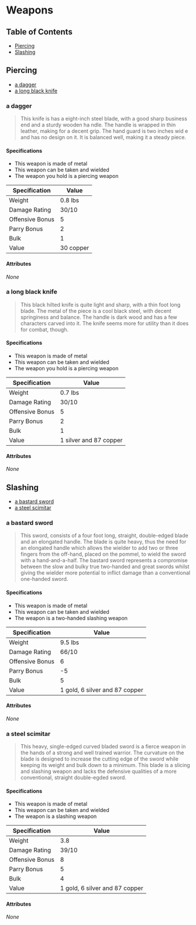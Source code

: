 # Weapons

## Table of Contents

* [Piercing](#piercing)
* [Slashing](#slashing)

## Piercing

* [a dagger](#a-dagger)
* [a long black knife](#a-long-black-knife)

### a dagger

> This knife is has a eight-inch steel blade, with a good sharp business end
> and a sturdy wooden ha ndle. The handle is wrapped in thin leather, making for
> a decent grip. The hand guard is two inches wid e and has no design on it. It
> is balanced well, making it a steady piece.

#### Specifications

* This weapon is made of metal
* This weapon can be taken and wielded
* The weapon you hold is a piercing weapon

| Specification   | Value     |
|-----------------|-----------|
| Weight          | 0.8 lbs   |
| Damage Rating   | 30/10     |
| Offensive Bonus | 5         |
| Parry Bonus     | 2         |
| Bulk            | 1         |
| Value           | 30 copper |

#### Attributes

*None*

### a long black knife

> This black hilted knife is quite light and sharp, with a thin foot long
> blade. The metal of the piece is a cool black steel, with decent springiness
> and balance. The handle is dark wood and has a few characters carved into it.
> The knife seems more for utility than it does for combat, though.

#### Specifications

* This weapon is made of metal
* This weapon can be taken and wielded
* The weapon you hold is a piercing weapon

| Specification   | Value                  |
|-----------------|------------------------|
| Weight          | 0.7 lbs                |
| Damage Rating   | 30/10                  |
| Offensive Bonus | 5                      |
| Parry Bonus     | 2                      |
| Bulk            | 1                      |
| Value           | 1 silver and 87 copper |

#### Attributes

*None*

## Slashing

* [a bastard sword](#a-bastard-sword)
* [a steel scimitar](#a-steel-scimitar)

### a bastard sword

> This sword, consists of a four foot long, straight, double-edged blade and
> an elongated handle. The blade is quite heavy, thus the need for an elongated
> handle which allows the wielder to add two or three fingers from the off-hand,
> placed on the pommel, to wield the sword with a hand-and-a-half. The bastard
> sword represents a compromise between the slow and bulky true two-handed and
> great swords whilst giving the wielder more potential to inflict damage than a
> conventional one-handed sword.

#### Specifications

* This weapon is made of metal
* This weapon can be taken and wielded
* The weapon is a two-handed slashing weapon

| Specification   | Value                          |
|-----------------|--------------------------------|
| Weight          | 9.5 lbs                        |
| Damage Rating   | 66/10                          |
| Offensive Bonus | 6                              |
| Parry Bonus     | -5                             |
| Bulk            | 5                              |
| Value           | 1 gold, 6 silver and 87 copper |

#### Attributes

*None*

### a steel scimitar

> This heavy, single-edged curved bladed sword is a fierce weapon in the
> hands of a strong and well trained warrior. The curvature on the blade is
> designed to increase the cutting edge of the sword while keeping its weight
> and bulk down to a minimum. This blade is a slicing and slashing weapon and
> lacks the defensive qualities of a more conventional, straight double-egded
> sword.

#### Specifications

* This weapon is made of metal
* This weapon can be taken and wielded
* The weapon is a slashing weapon

| Specification   | Value                          |
|-----------------|--------------------------------|
| Weight          | 3.8                            |
| Damage Rating   | 39/10                          |
| Offensive Bonus | 8                              |
| Parry Bonus     | 5                              |
| Bulk            | 4                              |
| Value           | 1 gold, 6 silver and 87 copper |

#### Attributes

*None*

